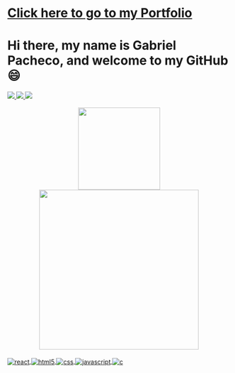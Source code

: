 # [Click here to go to my Portfolio](https://gabrielp.netlify.app/)

 <h1>Hi there, my name is Gabriel Pacheco, and welcome to my GitHub 😄</h1>

<div>
  <a href="https://www.linkedin.com/in/gpmotta21/" taget="_blank"><img src="https://img.shields.io/badge/-LinkedIn-%230077B5?style=for-the-badge&logo=linkedin&logoColor=white">
  <a href="https://www.instagram.com/gabrieel.pachecoo/" target="_blank"><img src="https://img.shields.io/badge/Instagram-E4405F?style=for-the-badge&logo=instagram&logoColor=white">
  <a href = "mailto:gpmotta21@gmail.com"><img src="https://img.shields.io/badge/-Gmail-%23333?style=for-the-badge&logo=gmail&logoColor=white" target="_blank"></a>
</div>
<br>
<div align="center">
  <a href="https://github.com/gpmotta21">
  <img height="185em" src="https://github-readme-stats.vercel.app/api?username=gpmotta21&show_icons=true&theme=shades-of-purple&include_all_commits=true&count_private=true&"/>
  <img width="360" src="https://github-readme-stats.vercel.app/api/top-langs/?username=gpmotta21&layout=compact&langs_count=7&theme=shades-of-purple"/>
</div>

<div style="display: inline_block"><br/>
    <img align="center" alt="react" src="https://img.shields.io/badge/React-20232A?style=for-the-badge&logo=react&logoColor=61DAFB">
    <img align="center" alt="html5" src="https://img.shields.io/badge/HTML5-E34F26?style=for-the-badge&logo=html5&logoColor=white">
    <img align="center" alt="css" src="https://img.shields.io/badge/CSS3-1572B6?style=for-the-badge&logo=css3&logoColor=white">
    <img align="center" alt="javascript" src="https://img.shields.io/badge/JavaScript-F7DF1E?style=for-the-badge&logo=javascript&logoColor=black">
    <img align="center" alt="c" src="https://img.shields.io/badge/C-00599C?style=for-the-badge&logo=c&logoColor=white">
</div>

  
